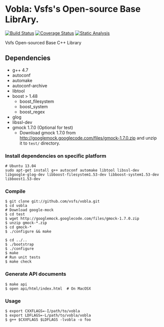 Vobla: Vsfs's Open-source Base LibrAry.
=====

[![Build Status](https://travis-ci.org/vsfs/vobla.png?branch=master)](https://travis-ci.org/vsfs/vobla) [![Coverage Status](https://coveralls.io/repos/vsfs/vobla/badge.png?branch=master)](https://coveralls.io/r/vsfs/vobla) [![Static Analysis](https://scan.coverity.com/projects/1145/badge.svg)](https://scan.coverity.com/projects/1145)

Vsfs Open-sourced Base C++ Library

## Dependencies

 - g++ 4.7
 - autoconf
 - automake
 - autoconf-archive
 - libtool
 - boost > 1.48
   - boost_filesystem
   - boost_system
   - boost_regex
 - glog
 - libssl-dev
 - gmock 1.7.0 (Optional for test)
   - Download gmock 1.7.0 from
     http://googlemock.googlecode.com/files/gmock-1.7.0.zip and unzip it to `test/` directory.

### Install dependencies on specific platform

~~~~~~~~~~~~~~{.sh}
# Ubuntu 13.04
sudo apt-get install g++ autoconf automake libtool libssl-dev libgoogle-glog-dev libboost-filesystem1.53-dev libboost-system1.53-dev libboost1.53-dev
~~~~~~~~~~~~~~

### Compile

~~~~~~~~~~~~~~{.sh}
$ git clone git://github.com/vsfs/vobla.git
$ cd vobla
# Download google-mock
$ cd test
$ wget http://googlemock.googlecode.com/files/gmock-1.7.0.zip
$ unzip gmock-*.zip
$ cd gmock-*
$ ./configure && make

$ cd ../..
$ ./bootstrap
$ ./configure
$ make
# Run unit tests
$ make check
~~~~~~~~~~~~~~

### Generate API documents

~~~~~~~~~~~~{.sh}
$ make api
$ open api/html/index.html  # On MacOSX
~~~~~~~~~~~~

### Usage

~~~~~~~~~~~~{.sh}
$ export CXXFLAGS=-I/path/to/vobla
$ export LDFLAGS=-L/path/to/vobla/vobla
$ g++ $CXXFLAGS $LDFLAGS -lvobla -o foo
~~~~~~~~~~~~
